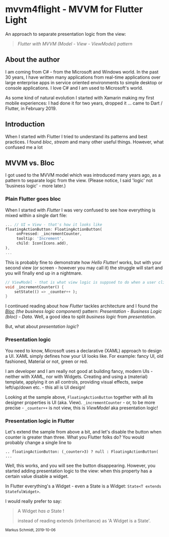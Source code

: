 # mvvm4flight - MVVM for Flutter Light

An approach to separate presentation logic from the view: 

> *Flutter with MVVM (Model - View - ViewModel) pattern*

## About the author

I am coming from C# - from the Microsoft and Windows world. In the past 30 years, I have written many applications from real-time applications over large enterprise apps in service oriented environments to simple desktop or console applications. I love C# and I am used to Microsoft's world. 

As some kind of natural evolution I started with Xamarin making my first mobile experiences: I had done it for two years, dropped it ... came to Dart / Flutter, in February 2019.

## Introduction

When I started with Flutter I tried to understand its patterns and best practices. I found *bloc*, *stream* and many other useful things. However, what confused me a lot





## MVVM vs. Bloc 

I got used to the MVVM model which was introduced many years ago, as a pattern to separate logic from the view. (Please notice, I said 'logic' not 'business logic' - more later.) 

### Plain Flutter goes bloc

When I started with *Flutter* I was very confused to see how everything is mixed within a single dart file:

```dart
... // UI = View - that's how it looks like
floatingActionButton: FloatingActionButton(
     onPressed: _incrementCounter,
     tooltip: 'Increment',
     child: Icon(Icons.add),
), 
...
```

This is probably fine to demonstrate how *Hello Flutter!* works, but with your second view (or screen - however you may call it) the struggle will start and you will finally end up in a nightmare.

```dart
// ViewModel - that is what view logic is suppsed to do when a user clicks.
void _incrementCounter() {
	setState(() => _counter++ );
}
```

I continued reading about how *Flutter* tackles architecture and I found the *[Bloc](https://felangel.github.io/bloc/#/architecture) (the business logic component)* pattern: *Presentation - Business Logic (bloc) - Data*. Well, a good idea to split *business logic* from *presentation*. 

But, what about *presentation logic*?

### Presentation logic

You need to know, Microsoft uses a declarative (XAML) approach to design a UI. XAML simply defines how your UI looks like. For example: fancy UI, old fashioned, Material or not, green or red. 

I am developer and I am really not good at building fancy, modern UIs - neither with XAML, nor with Widgets. Creating and using a (material) template, applying it on all controls, providing visual effects, swipe left/up/down etc. - this all is UI design!

Looking at the sample above, `FloatingActionButton` together with all its designer properties is UI (aka. View). `_incrementCounter`  - or, to be more precise - `_counter++` is not view, this is *ViewModel* aka presentation logic!

### Presentation logic in Flutter

Let's extend the sample from above a bit, and let's disable the button when counter is greater than three. What you Flutter folks do?  You would probably change a single line to 

`.. floatingActionButton: (_counter>3) ? null : FloatingActionButton( ...`

Well, this works, and you will see the button disappearing. However, you started adding presentation logic to the view: when this property has a certain value disable a widget. 

In Flutter everything's a Widget - even a State is a Widget: `State<T extends StatefulWidget>`.  

I would really prefer to say: 

> A Widget *has a* State !
>
> instead of reading extends (inheritance) as 'A Widget is a State'.

<sub>Markus Schmidt, 2019-10-06</sub>